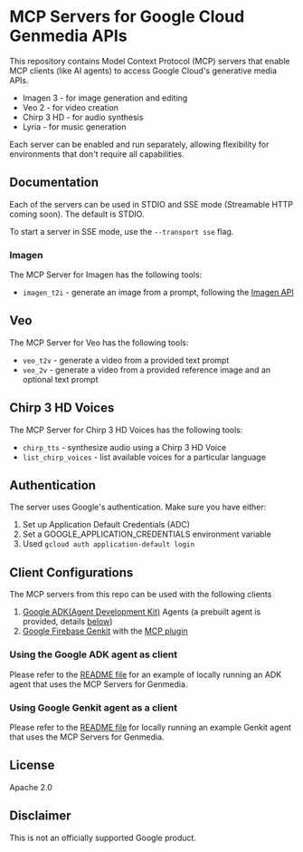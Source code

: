 # MCP Servers for Google Cloud Genmedia APIs

This repository contains Model Context Protocol (MCP) servers that enable MCP clients (like AI agents) to access Google Cloud's generative media APIs.

* Imagen 3 - for image generation and editing
* Veo 2 - for video creation
* Chirp 3 HD - for audio synthesis
* Lyria - for music generation

Each server can be enabled and run separately, allowing flexibility for environments that don't require all capabilities.

## Documentation

Each of the servers can be used in STDIO and SSE mode (Streamable HTTP coming soon). The default is STDIO.

To start a server in SSE mode, use the `--transport sse` flag.

### Imagen

The MCP Server for Imagen has the following tools:

* `imagen_t2i` - generate an image from a prompt, following the [Imagen API](https://cloud.google.com/vertex-ai/generative-ai/docs/image/overview) 

## Veo

The MCP Server for Veo has the following tools:

* `veo_t2v` - generate a video from a provided text prompt
* `veo_2v` - generate a video from a provided reference image and an optional text prompt

## Chirp 3 HD Voices

The MCP Server for Chirp 3 HD Voices has the following tools:

* `chirp_tts` - synthesize audio using a Chirp 3 HD Voice
* `list_chirp_voices` - list available voices for a particular language



## Authentication

The server uses Google's authentication. Make sure you have either:

1. Set up Application Default Credentials (ADC)
2. Set a GOOGLE_APPLICATION_CREDENTIALS environment variable
3. Used `gcloud auth application-default login`

## Client Configurations

The MCP servers from this repo can be used with the following clients

1. [Google ADK(Agent Development Kit)](https://google.github.io/adk-docs/) Agents (a prebuilt agent is provided, details [below](#using-the-prebuilt-google-adk-agent-as-client))
2. [Google Firebase Genkit](https://firebase.google.com/docs/genkit) with the [MCP plugin](https://github.com/firebase/genkit/tree/main/js/plugins/mcp)


### Using the Google ADK agent as client

Please refer to the [README file](./sample-agents/adk/README.md) for an example of locally running an ADK agent that uses the MCP Servers for Genmedia.

### Using Google Genkit agent as a client

Please refer to the [README file](./sample-agents/genkit/README.md) for locally running an example Genkit agent that uses the MCP Servers for Genmedia.


## License

Apache 2.0

## Disclaimer

This is not an officially supported Google product.